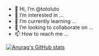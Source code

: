 - 👋 Hi, I’m @totoluto
- 👀 I’m interested in ...
- 🌱 I’m currently learning ...
- 💞️ I’m looking to collaborate on ...
- 📫 How to reach me ...



[![Anurag's GitHub stats](https://github-readme-stats.vercel.app/api?username=totoluto)](https://github.com/anuraghazra/github-readme-stats)

<!---
totoluto/totoluto is a ✨ special ✨ repository because its `README.md` (this file) appears on your GitHub profile.
You can click the Preview link to take a look at your changes.
--->
